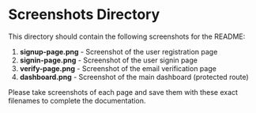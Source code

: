 # Screenshots Directory

This directory should contain the following screenshots for the README:

1. **signup-page.png** - Screenshot of the user registration page
2. **signin-page.png** - Screenshot of the user signin page  
3. **verify-page.png** - Screenshot of the email verification page
4. **dashboard.png** - Screenshot of the main dashboard (protected route)

Please take screenshots of each page and save them with these exact filenames to complete the documentation. 